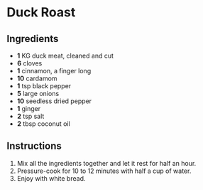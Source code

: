 # Duck Roast

## Ingredients

- **1** KG duck meat, cleaned and cut
- **6** cloves
- **1** cinnamon, a finger long
- **10** cardamom
- **1** tsp black pepper
- **5** large onions
- **10** seedless dried pepper
- **1** ginger
- **2** tsp salt
- **2** tbsp coconut oil

## Instructions

1. Mix all the ingredients together and let it rest for half an hour.
2. Pressure-cook for 10 to 12 minutes with half a cup of water.
3. Enjoy with white bread.

